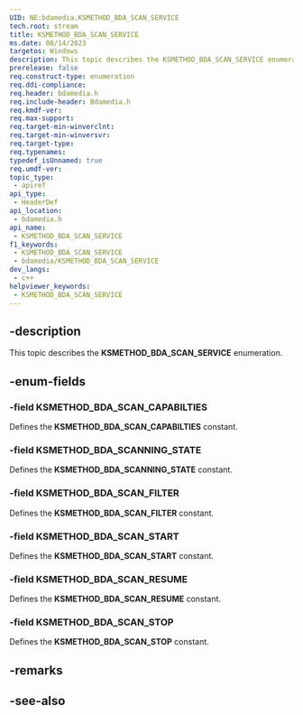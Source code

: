 ```yaml
---
UID: NE:bdamedia.KSMETHOD_BDA_SCAN_SERVICE
tech.root: stream
title: KSMETHOD_BDA_SCAN_SERVICE
ms.date: 08/14/2023
targetos: Windows
description: This topic describes the KSMETHOD_BDA_SCAN_SERVICE enumeration.
prerelease: false
req.construct-type: enumeration
req.ddi-compliance: 
req.header: bdamedia.h
req.include-header: Bdamedia.h
req.kmdf-ver: 
req.max-support: 
req.target-min-winverclnt: 
req.target-min-winversvr: 
req.target-type: 
req.typenames: 
typedef_isUnnamed: true
req.umdf-ver: 
topic_type:
 - apiref
api_type:
 - HeaderDef
api_location:
 - bdamedia.h
api_name:
 - KSMETHOD_BDA_SCAN_SERVICE
f1_keywords:
 - KSMETHOD_BDA_SCAN_SERVICE
 - bdamedia/KSMETHOD_BDA_SCAN_SERVICE
dev_langs:
 - c++
helpviewer_keywords:
 - KSMETHOD_BDA_SCAN_SERVICE
---
```


## -description

This topic describes the **KSMETHOD_BDA_SCAN_SERVICE** enumeration.

## -enum-fields

### -field KSMETHOD_BDA_SCAN_CAPABILTIES

Defines the **KSMETHOD_BDA_SCAN_CAPABILTIES** constant.

### -field KSMETHOD_BDA_SCANNING_STATE

Defines the **KSMETHOD_BDA_SCANNING_STATE** constant.

### -field KSMETHOD_BDA_SCAN_FILTER

Defines the **KSMETHOD_BDA_SCAN_FILTER** constant.

### -field KSMETHOD_BDA_SCAN_START

Defines the **KSMETHOD_BDA_SCAN_START** constant.

### -field KSMETHOD_BDA_SCAN_RESUME

Defines the **KSMETHOD_BDA_SCAN_RESUME** constant.

### -field KSMETHOD_BDA_SCAN_STOP

Defines the **KSMETHOD_BDA_SCAN_STOP** constant.

## -remarks

## -see-also
